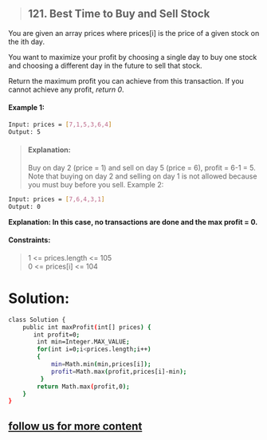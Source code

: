 >## 121. Best Time to Buy and Sell Stock


 You are given an array prices where prices[i] is the price of a given stock on the ith day.

 You want to maximize your profit by choosing a single day to buy one stock and choosing a different day in the future to sell that stock.

 Return the maximum profit you can achieve from this transaction. If you cannot achieve any profit, *return 0*.

#### Example 1:
```bash
Input: prices = [7,1,5,3,6,4]
Output: 5
```
> #### Explanation:
>Buy on day 2 (price = 1) and sell on day 5 (price = 6), profit = 6-1 = 5.
Note that buying on day 2 and selling on day 1 is not allowed because you must buy before you sell.
Example 2:

```bash
Input: prices = [7,6,4,3,1]
Output: 0
```
**Explanation: In this case, no transactions are done and the max profit = 0.**
 

#### Constraints:

>1 <= prices.length <= 105   
 0 <= prices[i] <= 104

# Solution:
```sh
class Solution {
    public int maxProfit(int[] prices) {
       int profit=0;
        int min=Integer.MAX_VALUE;
        for(int i=0;i<prices.length;i++)
        {
            min=Math.min(min,prices[i]);
            profit=Math.max(profit,prices[i]-min);
         }
        return Math.max(profit,0);    
    }
}
```
## [follow us for more content](https://github.com/surajrawat1210/dailychallenge/)
